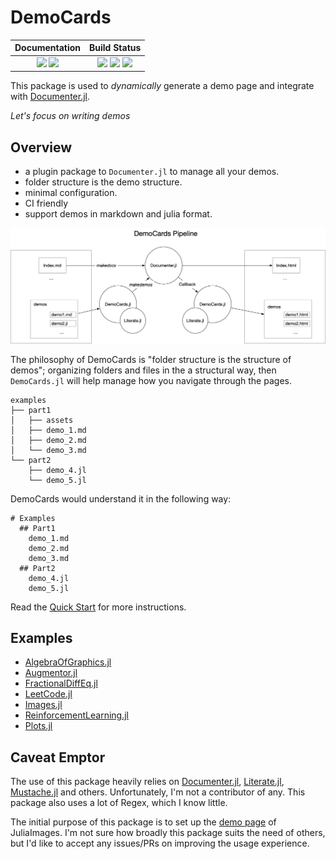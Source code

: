 # DemoCards

| **Documentation**                                                               | **Build Status**                                                                                |
|:-------------------------------------------------------------------------------:|:-----------------------------------------------------------------------------------------------:|
| [![][docs-stable-img]][docs-stable-url] [![][docs-dev-img]][docs-dev-url] | [![][action-img]][action-url] [![][pkgeval-img]][pkgeval-url] [![][codecov-img]][codecov-url] |

This package is used to *dynamically* generate a demo page and integrate with [Documenter.jl](https://github.com/JuliaDocs/Documenter.jl).

_Let's focus on writing demos_

## Overview

* a plugin package to `Documenter.jl` to manage all your demos.
* folder structure is the demo structure.
* minimal configuration.
* CI friendly
* support demos in markdown and julia format.

![democards workflow](docs/quickstart/assets/democards_workflow.png)

The philosophy of DemoCards is "folder structure is the structure of demos"; organizing folders and files in
the a structural way, then `DemoCards.jl` will help manage how you navigate through the pages.

```text
examples
├── part1
│   ├── assets
│   ├── demo_1.md
│   ├── demo_2.md
│   └── demo_3.md
└── part2
    ├── demo_4.jl
    └── demo_5.jl
```

DemoCards would understand it in the following way:

```text
# Examples
  ## Part1
    demo_1.md
    demo_2.md
    demo_3.md
  ## Part2
    demo_4.jl
    demo_5.jl
```

Read the [Quick Start](https://johnnychen94.github.io/DemoCards.jl/stable/quickstart/) for more instructions.

## Examples

* [AlgebraOfGraphics.jl](http://juliaplots.org/AlgebraOfGraphics.jl/dev/gallery/)
* [Augmentor.jl](https://evizero.github.io/Augmentor.jl/dev/operations/)
* [FractionalDiffEq.jl](https://scifracx.org/FractionalDiffEq.jl/dev/ChaosGallery/)
* [LeetCode.jl](https://cn.julialang.org/LeetCode.jl/dev/)
* [Images.jl](https://juliaimages.org/latest/examples/)
* [ReinforcementLearning.jl](https://juliareinforcementlearning.org/docs/experiments/)
* [Plots.jl](https://docs.juliaplots.org/dev/user_gallery/)

## Caveat Emptor

The use of this package heavily relies on [Documenter.jl](https://github.com/JuliaDocs/Documenter.jl),
[Literate.jl](https://github.com/fredrikekre/Literate.jl), [Mustache.jl](https://github.com/jverzani/Mustache.jl)
and others. Unfortunately, I'm not a contributor of any. This package also uses a lot of Regex, which I know little.

The initial purpose of this package is to set up the [demo page](https://juliaimages.org/latest/examples) of JuliaImages.
I'm not sure how broadly this package suits the need of others, but I'd like to accept any issues/PRs on improving the usage experience.


[docs-dev-img]: https://img.shields.io/badge/docs-dev-blue.svg
[docs-dev-url]: https://johnnychen94.github.io/DemoCards.jl/dev

[docs-stable-img]: https://img.shields.io/badge/docs-stable-blue.svg
[docs-stable-url]: https://johnnychen94.github.io/DemoCards.jl/stable

[action-img]: https://github.com/johnnychen94/DemoCards.jl/workflows/Unit%20test/badge.svg
[action-url]: https://github.com/johnnychen94/DemoCards.jl/actions

[codecov-img]: https://codecov.io/gh/johnnychen94/DemoCards.jl/branch/master/graph/badge.svg
[codecov-url]: https://codecov.io/gh/johnnychen94/DemoCards.jl

[pkgeval-img]: https://juliaci.github.io/NanosoldierReports/pkgeval_badges/D/DemoCards.svg
[pkgeval-url]: https://juliaci.github.io/NanosoldierReports/pkgeval_badges/report.html
